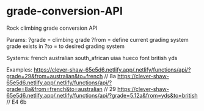 # grade-conversion-API
Rock climbing grade conversion API

Params:
?grade = climbing grade
?from = define current grading system grade exists in
?to = to desired grading system

Systems:
french
australian
south_african
uiaa
hueco
font
british
yds

Examples:
https://clever-shaw-65e5d6.netlify.app/.netlify/functions/api/?grade=29&from=australian&to=french // 8a
https://clever-shaw-65e5d6.netlify.app/.netlify/functions/api/?grade=8a&from=french&to=australian // 29
https://clever-shaw-65e5d6.netlify.app/.netlify/functions/api/?grade=5.12a&from=yds&to=british // E4 6b
